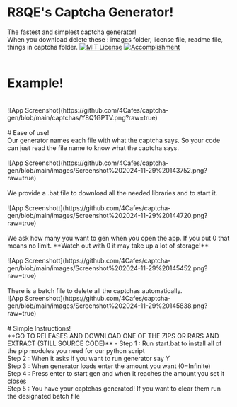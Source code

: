 # R8QE's Captcha Generator!
The fastest and simplest captcha generator!<br>
When you download delete these : images folder, license file, readme file, things in captcha folder.
[![MIT License](https://img.shields.io/badge/License-MIT-green.svg)](https://choosealicense.com/licenses/mit/)
[![Accomplishment](https://img.shields.io/badge/Fastest_Gen-5_per_0.01s-green)]()<br>
<br>
# Example! <br>
<br>
![App Screenshot](https://github.com/4Cafes/captcha-gen/blob/main/captchas/Y8Q1GPTV.png?raw=true)<br>
<br>
# Ease of use! <br>
Our generator names each file with what the captcha says. So your code can just read the file name to know what the captcha says.<br>
<br>
![App Screenshot](https://github.com/4Cafes/captcha-gen/blob/main/images/Screenshot%202024-11-29%20143752.png?raw=true)<br>
<br>
We provide a .bat file to download all the needed libraries and to start it.<br>
<br>
![App Screenshott](https://github.com/4Cafes/captcha-gen/blob/main/images/Screenshot%202024-11-29%20144720.png?raw=true)<br>
<br>
We ask how many you want to gen when you open the app. If you put 0 that means no limit. **Watch out with 0 it may take up a lot of storage!**<br>
<br>
![App Screenshott](https://github.com/4Cafes/captcha-gen/blob/main/images/Screenshot%202024-11-29%20145452.png?raw=true)<br>
<br>
There is a batch file to delete all the captchas automatically.<br>
![App Screenshott](https://github.com/4Cafes/captcha-gen/blob/main/images/Screenshot%202024-11-29%20145838.png?raw=true)<br>
<br>
# Simple Instructions! <br>
**GO TO RELEASES AND DOWNLOAD ONE OF THE ZIPS OR RARS AND EXTRACT (STILL SOURCE CODE)**
-
Step 1 : Run start.bat to install all of the pip modules you need for our python script <br>
Step 2 : When it asks if you want to run generator say Y <br>
Step 3 : When generator loads enter the amount you want (0=Infinite) <br>
Step 4 : Press enter to start gen and when it reaches the amount you set it closes <br>
Step 5 : You have your captchas generated! If you want to clear them run the designated batch file <br>
